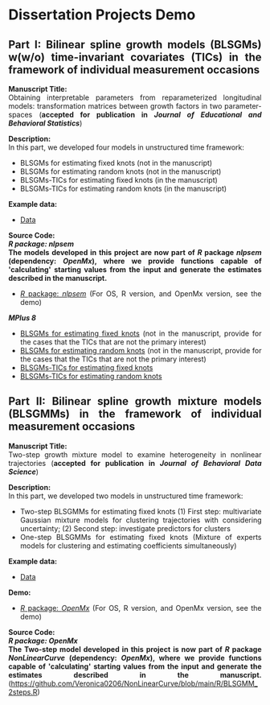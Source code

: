 <div align = "justify">
  
# Dissertation Projects Demo

## Part I: Bilinear spline growth models (BLSGMs) w(w/o) time-invariant covariates (TICs) in the framework of individual measurement occasions
**Manuscript Title:** <br>
Obtaining interpretable parameters from reparameterized longitudinal models: transformation matrices between growth factors in two parameter-spaces (**accepted for publication in *Journal of Educational and Behavioral Statistics***)

**Description:** <br>
In this part, we developed four models in unstructured time framework:
- BLSGMs for estimating fixed knots (not in the manuscript)
- BLSGMs for estimating random knots (not in the manuscript)
- BLSGMs-TICs for estimating fixed knots (in the manuscript)
- BLSGMs-TICs for estimating random knots (in the manuscript)

**Example data:**
- [Data](https://github.com/Veronica0206/Dissertation_projects/tree/master/Part1/Data/BLS_dat.RData)

**Source Code:** <br>
***R package: nlpsem*** <br>
**The models developed in this project are now part of *R* package *nlpsem* (dependency: *OpenMx*), where we provide functions capable of 'calculating' starting values from the input and generate the estimates described in the manuscript.**
- [*R* package: *nlpsem*](https://github.com/Veronica0206/Dissertation_projects/tree/master/Part1/OpenMx/OpenMx_demo.md)
(For OS, R version, and OpenMx version, see the demo)

***MPlus 8*** <br>
- [BLSGMs for estimating fixed knots](https://github.com/Veronica0206/Dissertation_projects/tree/master/Part1/MPlus8/BLSGM_Unknown%20Fixed%20Knot.inp) (not in the manuscript, provide for the cases that the TICs that are not the primary interest)
- [BLSGMs for estimating random knots](https://github.com/Veronica0206/Dissertation_projects/tree/master/Part1/MPlus8/BLSGM_Unknown%20Random%20Knot.inp) (not in the manuscript, provide for the cases that the TICs that are not the primary interest)
- [BLSGMs-TICs for estimating fixed knots](https://github.com/Veronica0206/Dissertation_projects/tree/master/Part1/MPlus8/BLSGM_TIC_Unknown%20Fixed%20Knot.inp)
- [BLSGMs-TICs for estimating random knots](https://github.com/Veronica0206/Dissertation_projects/tree/master/Part1/MPlus8/BLSGM_TIC_Unknown%20Random%20Knot.inp)

## Part II: Bilinear spline growth mixture models (BLSGMMs) in the framework of individual measurement occasions
**Manuscript Title:** <br>
Two-step growth mixture model to examine heterogeneity in nonlinear trajectories (**accepted for publication in *Journal of Behavioral Data Science***)

**Description:** <br> 
In this part, we developed two models in unstructured time framework:
- Two-step BLSGMMs for estimating fixed knots
(1) First step: multivariate Gaussian mixture models for clustering trajectories with considering uncertainty;
(2) Second step: investigate predictors for clusters
- One-step BLSGMMs for estimating fixed knots (Mixture of experts models for clustering and estimating coefficients simultaneously)

**Example data:**
- [Data](https://github.com/Veronica0206/NonLinearCurve/blob/main/data/BLSGM_uni_sub_dat.RData)

**Demo:** 
- [*R* package: *OpenMx*](https://github.com/Veronica0206/Dissertation_projects/blob/master/Part%202/OpenMx_P2/OpenMx_demo.md)
(For OS, R version, and OpenMx version, see the demo)
  
**Source Code:** <br>
***R package: OpenMx*** <br>
**The Two-step model developed in this project is now part of *R* package *NonLinearCurve* (dependency: *OpenMx*), where we provide functions capable of 'calculating' starting values from the input and generate the estimates described in the manuscript.**
(https://github.com/Veronica0206/NonLinearCurve/blob/main/R/BLSGMM_2steps.R)  

 
</div>
